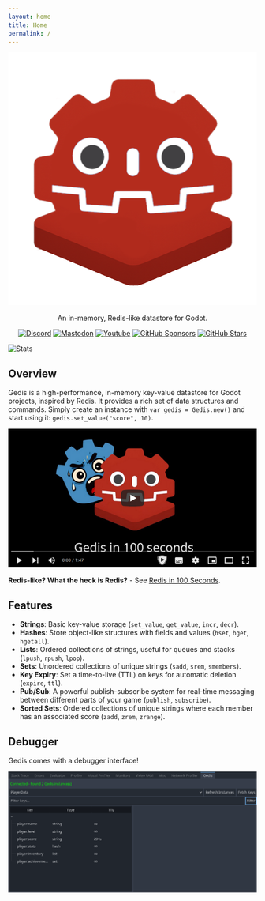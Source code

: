 ```yaml
---
layout: home
title: Home
permalink: /
---
```


<p align="center">
    <img width="512" height="512" alt="image" src="https://github.com/NodotProject/gedis/blob/main/addons/Gedis/icon.png?raw=true" />
</p>

<p align="center">
    An in-memory, Redis-like datastore for Godot.
</p>

<p align="center">
    <a href="https://discord.gg/Rx9CZX4sjG"><img src="https://img.shields.io/discord/1089846386566111322" alt="Discord"></a>
    <a href="https://mastodon.gamedev.place/@krazyjakee"><img src="https://img.shields.io/mastodon/follow/110106863700290562" alt="Mastodon"></a>
    <a href="https://www.youtube.com/@GodotNodot"><img src="https://img.shields.io/youtube/channel/subscribers/UColWkNMgHseKyU7D1QGeoyQ" alt="Youtube"></a>
    <a href="https://github.com/sponsors/krazyjakee"><img src="https://img.shields.io/github/sponsors/krazyjakee" alt="GitHub Sponsors"></a>
    <a href="https://github.com/NodotProject/Gedis"><img src="https://img.shields.io/github/stars/NodotProject/Gedis" alt="GitHub Stars"></a>
</p>

![Stats](https://repobeats.axiom.co/api/embed/2a34f9ee10e86a04db97091d90c892c07c8314d1.svg "Repobeats analytics image")

## Overview

Gedis is a high-performance, in-memory key-value datastore for Godot projects, inspired by Redis. It provides a rich set of data structures and commands. Simply create an instance with `var gedis = Gedis.new()` and start using it: `gedis.set_value("score", 10)`.

[![Video preview](video.png)](https://www.youtube.com/watch?v=tjiwAmH2-mE)

**Redis-like? What the heck is Redis?** - See [Redis in 100 Seconds](https://www.youtube.com/watch?v=G1rOthIU-uo).

## Features

- **Strings**: Basic key-value storage (`set_value`, `get_value`, `incr`, `decr`).
- **Hashes**: Store object-like structures with fields and values (`hset`, `hget`, `hgetall`).
- **Lists**: Ordered collections of strings, useful for queues and stacks (`lpush`, `rpush`, `lpop`).
- **Sets**: Unordered collections of unique strings (`sadd`, `srem`, `smembers`).
- **Key Expiry**: Set a time-to-live (TTL) on keys for automatic deletion (`expire`, `ttl`).
- **Pub/Sub**: A powerful publish-subscribe system for real-time messaging between different parts of your game (`publish`, `subscribe`).
- **Sorted Sets**: Ordered collections of unique strings where each member has an associated score (`zadd`, `zrem`, `zrange`).

## Debugger

Gedis comes with a debugger interface!

![Gedis Debugger](debugger.png)